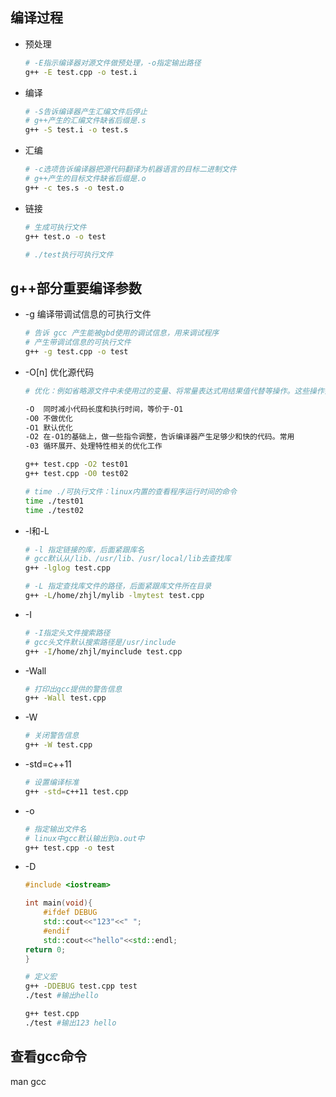 ## 编译过程
- 预处理
    ``` sh
    # -E指示编译器对源文件做预处理，-o指定输出路径
    g++ -E test.cpp -o test.i
    ```

- 编译
    ``` sh
    # -S告诉编译器产生汇编文件后停止
    # g++产生的汇编文件缺省后缀是.s
    g++ -S test.i -o test.s
    ```

- 汇编
    ``` sh
    # -c选项告诉编译器把源代码翻译为机器语言的目标二进制文件
    # g++产生的目标文件缺省后缀是.o
    g++ -c tes.s -o test.o
    ```

- 链接
    ``` sh
    # 生成可执行文件
    g++ test.o -o test

    # ./test执行可执行文件
    ```

## g++部分重要编译参数
- -g 编译带调试信息的可执行文件
    ``` sh
    # 告诉 gcc 产生能被gbd使用的调试信息，用来调试程序
    # 产生带调试信息的可执行文件
    g++ -g test.cpp -o test
    ```
- -O[n] 优化源代码
    ``` sh
    # 优化：例如省略源文件中未使用过的变量、将常量表达式用结果值代替等操作。这些操作会缩减目标文件所含代码量，提高可执行文件运行效率

    -O  同时减小代码长度和执行时间，等价于-O1
    -O0 不做优化
    -O1 默认优化
    -O2 在-O1的基础上，做一些指令调整，告诉编译器产生足够少和快的代码。常用
    -03 循环展开、处理特性相关的优化工作
    ```
    
    ``` sh
    g++ test.cpp -O2 test01
    g++ test.cpp -O0 test02

    # time ./可执行文件：linux内置的查看程序运行时间的命令
    time ./test01
    time ./test02
    ```

- -l和-L
    ``` sh
    # -l 指定链接的库，后面紧跟库名
    # gcc默认从/lib、/usr/lib、/usr/local/lib去查找库
    g++ -lglog test.cpp

    # -L 指定查找库文件的路径，后面紧跟库文件所在目录
    g++ -L/home/zhjl/mylib -lmytest test.cpp 
    ```

- -I
    ``` sh
    # -I指定头文件搜索路径
    # gcc头文件默认搜索路径是/usr/include
    g++ -I/home/zhjl/myinclude test.cpp
    ```

- -Wall
    ``` sh
    # 打印出gcc提供的警告信息
    g++ -Wall test.cpp
    ```

- -W
    ``` sh
    # 关闭警告信息
    g++ -W test.cpp
    ```

- -std=c++11
    ``` sh
    # 设置编译标准
    g++ -std=c++11 test.cpp
    ```

- -o
    ``` sh
    # 指定输出文件名
    # linux中gcc默认输出到a.out中
    g++ test.cpp -o test
    ```
- -D
    ``` cpp
    #include <iostream>

    int main(void){
	    #ifdef DEBUG 
		std::cout<<"123"<<" ";
	    #endif
		std::cout<<"hello"<<std::endl;
	return 0;   
    }
    ```

    ``` sh
    # 定义宏
    g++ -DDEBUG test.cpp test
    ./test #输出hello

    g++ test.cpp
    ./test #输出123 hello
    ```
## 查看gcc命令
man gcc
